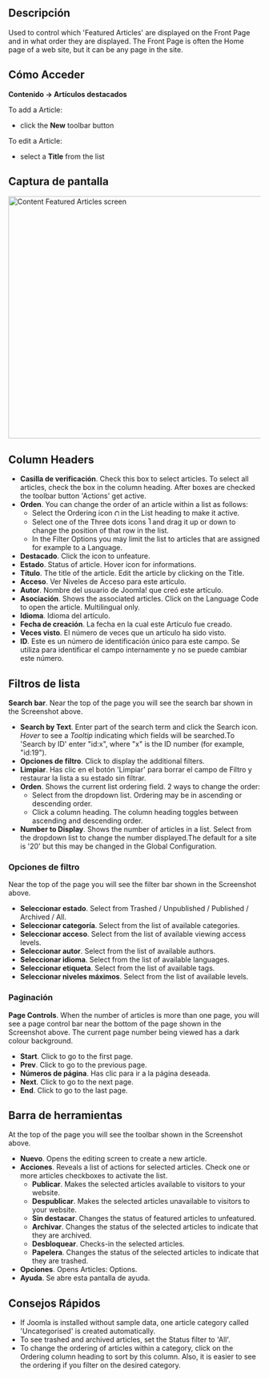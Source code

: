 <!-- Filename: Help4.x:Articles:_Featured / Display title: Artículos: Destacados -->

## Descripción

Used to control which 'Featured Articles' are displayed on the Front
Page and in what order they are displayed. The Front Page is often the
Home page of a web site, but it can be any page in the site.

## Cómo Acceder

**Contenido → Artículos destacados**

To add a Article:

- click the **New** toolbar button

To edit a Article:

- select a **Title** from the list

## Captura de pantalla

<img
src="https://docs.joomla.org/images/thumb/c/c3/Help-4x-Content-Featured-Articles-screen-es.png/800px-Help-4x-Content-Featured-Articles-screen-es.png"
decoding="async"
srcset="https://docs.joomla.org/images/thumb/c/c3/Help-4x-Content-Featured-Articles-screen-es.png/1200px-Help-4x-Content-Featured-Articles-screen-es.png 1.5x, https://docs.joomla.org/images/thumb/c/c3/Help-4x-Content-Featured-Articles-screen-es.png/1600px-Help-4x-Content-Featured-Articles-screen-es.png 2x"
data-file-width="2648" data-file-height="1600" width="800" height="483"
alt="Content Featured Articles screen" />

## Column Headers

- **Casilla de verificación**. Check this box to select articles. To
  select all articles, check the box in the column heading. After boxes
  are checked the toolbar button 'Actions' get active.
- **Orden**. You can change the order of an article within a list as
  follows:
  - Select the Ordering icon <img
    src="https://docs.joomla.org/images/thumb/7/79/Help-4x-Ordering-colheader-icon.png/9px-Help-4x-Ordering-colheader-icon.png"
    decoding="async"
    srcset="https://docs.joomla.org/images/thumb/7/79/Help-4x-Ordering-colheader-icon.png/14px-Help-4x-Ordering-colheader-icon.png 1.5x, https://docs.joomla.org/images/7/79/Help-4x-Ordering-colheader-icon.png 2x"
    data-file-width="18" data-file-height="23" width="9" height="12"
    alt="Ordering icon" /> in the List heading to make it active.
  - Select one of the Three dots icons <img
    src="https://docs.joomla.org/images/thumb/a/a0/Help-4x-Ordering-colheader-grab-bar-icon.png/5px-Help-4x-Ordering-colheader-grab-bar-icon.png"
    decoding="async"
    srcset="https://docs.joomla.org/images/thumb/a/a0/Help-4x-Ordering-colheader-grab-bar-icon.png/8px-Help-4x-Ordering-colheader-grab-bar-icon.png 1.5x, https://docs.joomla.org/images/a/a0/Help-4x-Ordering-colheader-grab-bar-icon.png 2x"
    data-file-width="9" data-file-height="27" width="5" height="15"
    alt="Three dots icon" /> and drag it up or down to change the
    position of that row in the list.
  - In the Filter Options you may limit the list to articles that are
    assigned for example to a Language.
- **Destacado**. Click the icon to unfeature.
- **Estado**. Status of article. Hover icon for informations.
- **Título**. The title of the article. Edit the article by clicking on
  the Title.
- **Acceso**. Ver Niveles de
  Acceso
  para este artículo.
- **Autor**. Nombre del usuario de Joomla! que creó este artículo.
- **Asociación**. Shows the associated articles. Click on the Language
  Code to open the article. Multilingual only.
- **Idioma**. Idioma del artículo.
- **Fecha de creación**. La fecha en la cual este Artículo fue creado.
- **Veces visto**. El número de veces que un artículo ha sido visto.
- **ID**. Este es un número de identificación único para este campo. Se
  utiliza para identificar el campo internamente y no se puede cambiar
  este número.

## Filtros de lista

**Search bar**. Near the top of the page you will see the search bar
shown in the Screenshot above.

- **Search by Text**. Enter part of the search term and click the Search
  icon. *Hover* to see a *Tooltip* indicating which fields will be
  searched.To 'Search by ID' enter "id:x", where "x" is the ID number
  (for example, "id:19").
- **Opciones de filtro**. Click to display the additional filters.
- **Limpiar**. Has clic en el botón 'Limpiar' para borrar el campo de
  Filtro y restaurar la lista a su estado sin filtrar.
- **Orden**. Shows the current list ordering field. 2 ways to change the
  order:
  - Select from the dropdown list. Ordering may be in ascending or
    descending order.
  - Click a column heading. The column heading toggles between ascending
    and descending order.
- **Number to Display**. Shows the number of articles in a list. Select
  from the dropdown list to change the number displayed.The default for
  a site is '20' but this may be changed in the Global Configuration.

### Opciones de filtro

Near the top of the page you will see the filter bar shown in the
Screenshot above.

- **Seleccionar estado**. Select from Trashed / Unpublished / Published
  / Archived / All.
- **Seleccionar categoría**. Select from the list of available
  categories.
- **Seleccionar acceso**. Select from the list of available viewing
  access levels.
- **Seleccionar autor**. Select from the list of available authors.
- **Seleccionar idioma**. Select from the list of available languages.
- **Seleccionar etiqueta**. Select from the list of available tags.
- **Seleccionar niveles máximos**. Select from the list of available
  levels.

### Paginación

**Page Controls**. When the number of articles is more than one page,
you will see a page control bar near the bottom of the page shown in the
Screenshot above. The current page number being viewed
has a dark colour background.

- **Start**. Click to go to the first page.
- **Prev**. Click to go to the previous page.
- **Números de página**. Has clic para ir a la página deseada.
- **Next**. Click to go to the next page.
- **End**. Click to go to the last page.

## Barra de herramientas

At the top of the page you will see the toolbar shown in the
Screenshot above.

- **Nuevo**. Opens the editing screen to create a new article.
- **Acciones**. Reveals a list of actions for selected articles. Check
  one or more articles checkboxes to activate the list.
  - **Publicar**. Makes the selected articles available to visitors to
    your website.
  - **Despublicar**. Makes the selected articles unavailable to visitors
    to your website.
  - **Sin destacar**. Changes the status of featured articles to
    unfeatured.
  - **Archivar**. Changes the status of the selected articles to
    indicate that they are archived.
  - **Desbloquear**. Checks-in the selected articles.
  - **Papelera**. Changes the status of the selected articles to
    indicate that they are trashed.
- **Opciones**. Opens Articles: Options.
- **Ayuda**. Se abre esta pantalla de ayuda.

## Consejos Rápidos

- If Joomla is installed without sample data, one article category
  called 'Uncategorised' is created automatically.
- To see trashed and archived articles, set the Status filter to 'All'.
- To change the ordering of articles within a category, click on the
  Ordering column heading to sort by this column. Also, it is easier to
  see the ordering if you filter on the desired category.
